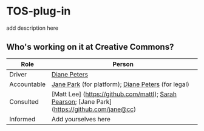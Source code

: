 # TOS-plug-in
add description here

## Who's working on it at Creative Commons?

| Role  | Person |
| ------------- | ------------- |
| Driver  | [Diane Peters](https://github.com/peterspdx)  |
| Accountable  | [Jane Park](https://github.com/jane@cc) (for platform); [Diane Peters](https://github.com/peterspdx) (for legal)  |
| Consulted | [Matt Lee] (https://github.com/mattl); [Sarah Pearson](https://github.com/sarahpearson); [Jane Park] (https://github.com/jane@cc) |
| Informed | Add yourselves here |
